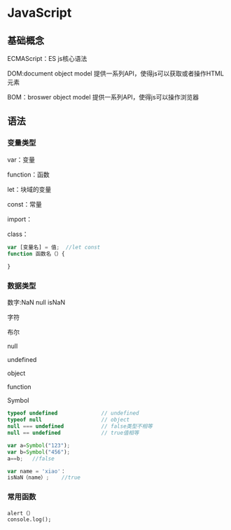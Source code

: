 # JavaScript

## 基础概念

ECMAScript：ES 	js核心语法

DOM:document object model	提供一系列API，使得js可以获取或者操作HTML元素

BOM：broswer object model	提供一系列API，使得js可以操作浏览器

## 语法

### 变量类型

var：变量

function：函数

let：块域的变量

const：常量

import：

class：

```javascript
var [变量名] = 值;	//let const
function 函数名（）{
    
}
```

### 数据类型

数字:NaN	null	isNaN

字符

布尔

null

undefined

object

function

Symbol

```javascript
typeof undefined              // undefined
typeof null                   // object
null === undefined            // false类型不相等
null == undefined             // true值相等

var a=Symbol("123");
var b=Symbol("456");
a==b;	//false

var name = 'xiao'：
isNaN（name）;	//true
```

### 常用函数

```
alert（）
console.log();
```

